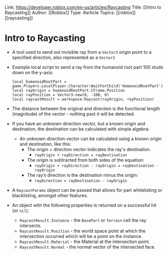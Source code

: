 Link: https://developer.roblox.com/en-us/articles/Raycasting
Title: [[Intro to Raycasting]]
Author: [[Roblox]]
Type: #article
Topics: [[roblox]] [[raycasting]]

# Intro to Raycasting
* A tool used to send out invisible ray from a `Vector3` origin point to a specified direction, also represented as a `Vector3`
* Example local script to send a ray from the humanoid root part 100 studs down on the y-axis:

	```
    local humanoidRootPart = game.Players.LocalPlayer.Character:WaitForChild('HumanoidRootPart')
    local rayOrigin = humanoidRootPart.CFrame.Position
    local rayPosition = Vector3.new(0, -100, 0)
    local raycastResult = workspace:Raycast(rayOrigin, rayPosition)
    ```
    
* The distance between the original and direction is the functional length (magnitude) of the vector - nothing past it will be detected.
* If you have an unknown direction vector, but a known origin and destination, the destination can be calculated with simple algebra:
    * An unknown direction vector can be calculated using a known origin and destination, like this:
        * The origin + direction vector indicates the ray's destination.
            * ``rayOrigin + rayDirection = rayDestination``
        * The origin is subtracted from both sides of the equation:
            * ``rayOrigin + rayDirection - rayOrigin = rayDestination - rayOrigin``
        * The ray’s direction is the destination minus the origin:
            * ``rayDirection = rayDestination - rayOrigin``
* A `RaycastParams`  object can be passed that allows for part whitelisting or blacklisting, amongst other features.
*  An object with the following properties is returned on a successful hit (or `nil`):
    * `RaycastResult.Instance` - the `BasePart` or `Terrain` cell the ray intersects.
    * `RaycastResult.Position` - the world space point at which the intersection occurred which will be a point on the instance.
    * `RaycastResult.Material` - the Material at the intersection point.
    * `RaycastResult.Normal` - the normal vector of the intersected face.